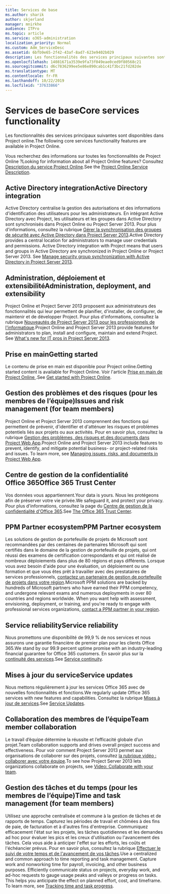 ```yaml
---
title: Services de base
ms.author: sharik
author: skjerland
manager: mnirkhe
audience: ITPro
ms.topic: article
ms.service: o365-administration
localization_priority: Normal
ms.custom: Adm_ServiceDesc
ms.assetid: 6bfb9e65-2f42-43af-8ad7-623e9402b029
description: Les fonctionnalités des services principaux suivantes sont disponibles dans Project online.
ms.openlocfilehash: 14081671a3539e9fa73f049eae0ced9f80568c21
ms.sourcegitcommit: d6c7836299ee5e86e890cab1c41f3bc21fd282de
ms.translationtype: MT
ms.contentlocale: fr-FR
ms.lasthandoff: 10/22/2019
ms.locfileid: "37633866"
---
```

# <a name="core-services-functionality"></a><span data-ttu-id="9e894-103">Services de base</span><span class="sxs-lookup"><span data-stu-id="9e894-103">Core services functionality</span></span>

<span data-ttu-id="9e894-104">Les fonctionnalités des services principaux suivantes sont disponibles dans Project online.</span><span class="sxs-lookup"><span data-stu-id="9e894-104">The following core services functionality features are available in Project Online.</span></span>
  
<span data-ttu-id="9e894-105">Vous recherchez des informations sur toutes les fonctionnalités de Project Online ?</span><span class="sxs-lookup"><span data-stu-id="9e894-105">Looking for information about all Project Online features?</span></span> <span data-ttu-id="9e894-106">Consultez [Description du service Project Online](project-online-service-description.md).</span><span class="sxs-lookup"><span data-stu-id="9e894-106">See the [Project Online Service Description](project-online-service-description.md).</span></span>
  
## <a name="active-directory-integration"></a><span data-ttu-id="9e894-107">Active Directory integration</span><span class="sxs-lookup"><span data-stu-id="9e894-107">Active Directory integration</span></span>

<span data-ttu-id="9e894-p102">Active Directory centralise la gestion des autorisations et des informations d'identification des utilisateurs pour les administrateurs. En intégrant Active Directory avec Project, les utilisateurs et les groupes dans Active Directory sont synchronisés dans Project Online ou Project Server 2013. Pour plus d'informations, consultez la rubrique [Gérer la synchronisation des groupes de sécurité avec Active Directory dans Project Server 2013](https://go.microsoft.com/fwlink/p/?LinkId=402631).</span><span class="sxs-lookup"><span data-stu-id="9e894-p102">Active Directory provides a central location for administrators to manage user credentials and permissions. Active Directory integration with Project means that users and groups in Active Directory are synchronized in Project Online or Project Server 2013. See [Manage security group synchronization with Active Directory in Project Server 2013](https://go.microsoft.com/fwlink/p/?LinkId=402631).</span></span>
  
## <a name="administration-deployment-and-extensibility"></a><span data-ttu-id="9e894-111">Administration, déploiement et extensibilité</span><span class="sxs-lookup"><span data-stu-id="9e894-111">Administration, deployment, and extensibility</span></span>

<span data-ttu-id="9e894-p103">Project Online et Project Server 2013 proposent aux administrateurs des fonctionnalités qui leur permettent de planifier, d'installer, de configurer, de maintenir et de développer Project. Pour plus d'informations, consultez la rubrique [Nouveautés de Project Server 2013 pour les professionnels de l'informatique](https://go.microsoft.com/fwlink/p/?LinkId=272017).</span><span class="sxs-lookup"><span data-stu-id="9e894-p103">Project Online and Project Server 2013 provide features for administrators to plan, install and configure, maintain and extend Project. See [What's new for IT pros in Project Server 2013](https://go.microsoft.com/fwlink/p/?LinkId=272017).</span></span>
  
## <a name="getting-started"></a><span data-ttu-id="9e894-114">Prise en main</span><span class="sxs-lookup"><span data-stu-id="9e894-114">Getting started</span></span>

<span data-ttu-id="9e894-115">Le contenu de prise en main est disponible pour Project online.</span><span class="sxs-lookup"><span data-stu-id="9e894-115">Getting started content is available for Project Online.</span></span> <span data-ttu-id="9e894-116">Voir l'article [Prise en main de Project Online ](https://support.office.com/en-us/article/Get-started-with-Project-Online-E3E5F64F-ADA5-4F9D-A578-130B2D4E5F11?ui=en-US&amp;rs=en-US&amp;ad=US).</span><span class="sxs-lookup"><span data-stu-id="9e894-116">See [Get started with Project Online](https://support.office.com/en-us/article/Get-started-with-Project-Online-E3E5F64F-ADA5-4F9D-A578-130B2D4E5F11?ui=en-US&amp;rs=en-US&amp;ad=US).</span></span>
  
## <a name="issues-and-risk-management-for-team-members"></a><span data-ttu-id="9e894-117">Gestion des problèmes et des risques (pour les membres de l’équipe)</span><span class="sxs-lookup"><span data-stu-id="9e894-117">Issues and risk management (for team members)</span></span>

<span data-ttu-id="9e894-p105">Project Online et Project Server 2013 comprennent des fonctions qui permettent de prévenir, d'identifier et d'atténuer les risques et problèmes potentiels liés aux projets ou aux activités. Pour en savoir plus, consultez la rubrique [Gestion des problèmes, des risques et des documents dans Project Web App](https://go.microsoft.com/fwlink/?LinkId=402634).</span><span class="sxs-lookup"><span data-stu-id="9e894-p105">Project Online and Project Server 2013 include features to prevent, identify, and mitigate potential business- or project-related risks and issues. To learn more, see [Managing issues, risks, and documents in Project Web App](https://go.microsoft.com/fwlink/?LinkId=402634).</span></span>
  
## <a name="office-365-trust-center"></a><span data-ttu-id="9e894-120">Centre de gestion de la confidentialité Office 365</span><span class="sxs-lookup"><span data-stu-id="9e894-120">Office 365 Trust Center</span></span>

<span data-ttu-id="9e894-121">Vos données vous appartiennent.</span><span class="sxs-lookup"><span data-stu-id="9e894-121">Your data is yours.</span></span> <span data-ttu-id="9e894-122">Nous les protégeons afin de préserver votre vie privée.</span><span class="sxs-lookup"><span data-stu-id="9e894-122">We safeguard it, and protect your privacy.</span></span> <span data-ttu-id="9e894-123">Pour plus d'informations, consultez la page du [Centre de gestion de la confidentialité d'Office 365](https://go.microsoft.com/fwlink/?LinkId=402637).</span><span class="sxs-lookup"><span data-stu-id="9e894-123">See [The Office 365 Trust Center](https://go.microsoft.com/fwlink/?LinkId=402637).</span></span>
  
## <a name="ppm-partner-ecosystem"></a><span data-ttu-id="9e894-124">PPM Partner ecosystem</span><span class="sxs-lookup"><span data-stu-id="9e894-124">PPM Partner ecosystem</span></span>

<span data-ttu-id="9e894-p107">Les solutions de gestion de portefeuille de projets de Microsoft sont recommandées par des centaines de partenaires Microsoft qui sont certifiés dans le domaine de la gestion de portefeuille de projets, qui ont réussi des examens de certification correspondants et qui ont réalisé de nombreux déploiements dans plus de 80 régions et pays différents. Lorsque vous avez besoin d'aide pour une évaluation, un déploiement ou une formation et que vous êtes prêt à travailler avec des prestataires de services professionnels, [contactez un partenaire de gestion de portefeuille de projets dans votre région](https://go.microsoft.com/fwlink/p/?LinkId=272646).</span><span class="sxs-lookup"><span data-stu-id="9e894-p107">Microsoft PPM solutions are backed by hundreds of Microsoft partners who have earned their PPM competency, and undergone relevant exams and numerous deployments in over 80 countries and regions worldwide. When you want help with assessment, envisioning, deployment, or training, and you're ready to engage with professional services organizations, [contact a PPM partner in your region](https://go.microsoft.com/fwlink/p/?LinkId=272646).</span></span>
  
## <a name="service-reliability"></a><span data-ttu-id="9e894-127">Service reliability</span><span class="sxs-lookup"><span data-stu-id="9e894-127">Service reliability</span></span>

<span data-ttu-id="9e894-128">Nous promettons une disponibilité de 99,9 % de nos services et nous assurons une garantie financière de premier plan pour les clients Office 365.</span><span class="sxs-lookup"><span data-stu-id="9e894-128">We stand by our 99.9 percent uptime promise with an industry-leading financial guarantee for Office 365 customers.</span></span> <span data-ttu-id="9e894-129">En savoir plus sur la [continuité des services](https://go.microsoft.com/fwlink/?LinkId=402653).</span><span class="sxs-lookup"><span data-stu-id="9e894-129">See [Service continuity](https://go.microsoft.com/fwlink/?LinkId=402653).</span></span>
  
## <a name="service-updates"></a><span data-ttu-id="9e894-130">Mises à jour du service</span><span class="sxs-lookup"><span data-stu-id="9e894-130">Service updates</span></span>

<span data-ttu-id="9e894-131">Nous mettons régulièrement à jour les services Office 365 avec de nouvelles fonctionnalités et fonctions.</span><span class="sxs-lookup"><span data-stu-id="9e894-131">We regularly update Office 365 services with new features and capabilities.</span></span> <span data-ttu-id="9e894-132">Consultez la rubrique [Mises à jour de services](../office-365-platform-service-description/service-updates.md).</span><span class="sxs-lookup"><span data-stu-id="9e894-132">See [Service Updates](../office-365-platform-service-description/service-updates.md).</span></span>
  
## <a name="team-member-collaboration"></a><span data-ttu-id="9e894-133">Collaboration des membres de l’équipe</span><span class="sxs-lookup"><span data-stu-id="9e894-133">Team member collaboration</span></span>

<span data-ttu-id="9e894-134">Le travail d’équipe détermine la réussite et l’efficacité globale d’un projet.</span><span class="sxs-lookup"><span data-stu-id="9e894-134">Team collaboration supports and drives overall project success and effectiveness.</span></span> <span data-ttu-id="9e894-135">Pour voir comment Project Server 2013 permet aux organisations de collaborer sur des projets, consultez [la rubrique vidéo : collaborer avec votre équipe](https://go.microsoft.com/fwlink/?LinkId=402628).</span><span class="sxs-lookup"><span data-stu-id="9e894-135">To see how Project Server 2013 lets organizations collaborate on projects, see [Video: Collaborate with your team](https://go.microsoft.com/fwlink/?LinkId=402628).</span></span>
  
## <a name="time-and-task-management-for-team-members"></a><span data-ttu-id="9e894-136">Gestion des tâches et du temps (pour les membres de l’équipe)</span><span class="sxs-lookup"><span data-stu-id="9e894-136">Time and task management (for team members)</span></span>

<span data-ttu-id="9e894-p111">Utilisez une approche centralisée et commune à la gestion de tâches et de rapports de temps. Capturez les périodes de travail et chômées à des fins de paie, de facturation et à d'autres fins d'entreprise. Communiquez efficacement l'état sur les projets, les tâches quotidiennes et les demandes ad hoc pour évaluer les pics et les creux d'utilisation ou l'avancement des tâches. Cela vous aide à anticiper l'effet sur les efforts, les coûts et l'échéancier prévus. Pour en savoir plus, consultez la rubrique [Effectuer le suivi de votre temps et de l'avancement de vos tâches](https://go.microsoft.com/fwlink/p/?LinkId=271321).</span><span class="sxs-lookup"><span data-stu-id="9e894-p111">Use a centralized and common approach to time reporting and task management. Capture work and nonworking time for payroll, invoicing, and other business purposes. Efficiently communicate status on projects, everyday work, and ad-hoc requests to gauge usage peaks and valleys or progress on tasks. This helps you anticipate the effect on planned effort, cost, and timeframe. To learn more, see [Tracking time and task progress](https://go.microsoft.com/fwlink/p/?LinkId=271321).</span></span>
  